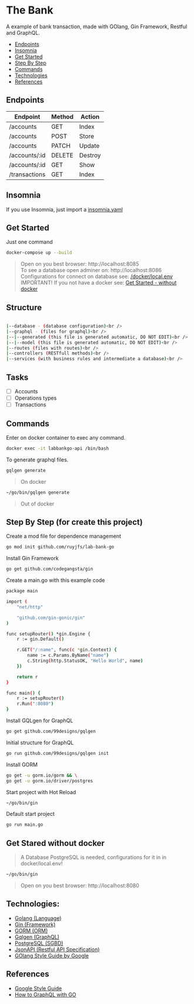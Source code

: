 # The Bank

A example of bank transaction, made with GOlang, Gin Framework, Restful and GraphQL.

- [Endpoints](#Endpoints)
- [Insomnia](#Insomnia)
- [Get Started](#Get-Started)
- [Step By Step](#Step-By-Step)
- [Commands](#Commands)
- [Technologies](#Technologies)
- [References](#References)

## Endpoints

| Endpoint      | Method | Action  |
| ------------- | ------ | ------- |
| /accounts     | GET    | Index   |
| /accounts     | POST   | Store   |
| /accounts     | PATCH  | Update  |
| /accounts/:id | DELETE | Destroy |
| /accounts/:id | GET    | Show    |
| /transactions | GET    | Index   |

## Insomnia

If you use Insomnia, just import a [insomnia.yaml](insomnia.yaml)

## Get Started

Just one command

```bash
docker-compose up --build
```

> Open on you best browser: http://localhost:8085 <br />
> To see a database open adminer on: http://localhost:8086
> Configurations for connect on database see: [/docker/local.env](/docker/local.env)
> IMPORTANT! If you not have a docker see: [Get Started - without docker](#Get-Stared-without-docker)

## Structure

```bash

|--database - (database configuration)<br />
|--graphql - (files for graphql)<br />
|--|--generated (this file is generated automatic, DO NOT EDIT)<br />
|--|--model (this file is generated automatic, DO NOT EDIT)<br />
|--routes (files with routes)<br />
|--controllers (RESTfull methods)<br />
|--services (with business rules and intermediate a database)<br />

```

## Tasks

- [ ] Accounts
- [ ] Operations types
- [ ] Transactions

<!-- ├── go.mod
├── go.sum
├── gqlgen.yml               - The gqlgen config file, knobs for controlling the generated code.
├── graph
│   ├── generated            - A package that only contains the generated runtime
│   │   └── generated.go
│   ├── model                - A package for all your graph models, generated or otherwise
│   │   └── models_gen.go
│   ├── resolver.go          - The root graph resolver type. This file wont get regenerated
│   ├── schema.graphqls      - Some schema. You can split the schema into as many graphql files as you like
│   └── schema.resolvers.go  - the resolver implementation for schema.graphql
└── server.go                - The entry point to your app. Customize it however you see fit -->

## Commands

Enter on docker container to exec any command.

```bash
docker exec -it labbankgo-api /bin/bash
```

To generate graphql files.

```bash
gqlgen generate
```

> On docker

```bash
~/go/bin/gqlgen generate
```

> Out of docker

## Step By Step (for create this project)

Create a mod file for dependence management

```bash
go mod init github.com/ruyjfs/lab-bank-go
```

Install Gin Framework

```bash
go get github.com/codegangsta/gin
```

Create a main.go with this example code

```bash
package main

import (
	"net/http"

	"github.com/gin-gonic/gin"
)

func setupRouter() *gin.Engine {
	r := gin.Default()

	r.GET("/:name", func(c *gin.Context) {
		name := c.Params.ByName("name")
		c.String(http.StatusOK, "Hello World", name)
	})

	return r
}

func main() {
	r := setupRouter()
	r.Run(":8080")
}
```

Install GQLgen for GraphQL

```bash
go get github.com/99designs/gqlgen
```

Initial structure for GraphQL

```bash
go run github.com/99designs/gqlgen init
```

Install GORM

```bash
go get -u gorm.io/gorm && \
go get -u gorm.io/driver/postgres
```

Start project with Hot Reload

```bash
~/go/bin/gin
```

Default start project

```bash
go run main.go
```

## Get Stared without docker

> A Database PostgreSQL is needed, configurations for it in in docker/local.env!

```bash
~/go/bin/gin
```

> Open on you best browser: http://localhost:8080

## Technologies:

- [Golang (Language)](https://golang.org)
- [Gin (Framework)](https://gin-gonic.com/docs/)
- [GORM (ORM)](https://gorm.io/docs/index.html)
- [Gqlgen (GraphQL)](https://gqlgen.com)
- [PostgreSQL (SGBD)](https://www.postgresql.org/docs/online-resources/)
- [JsonAPI (Restful API Specification)](https://jsonapi.org)
- [GOlang Style Guide by Google](https://github.com/golang/go/wiki/CodeReviewComments)

## References

- [Google Style Guide](https://google.github.io/styleguide/)
- [How to GraphQL with GO](https://www.howtographql.com/graphql-go/0-introduction/)
